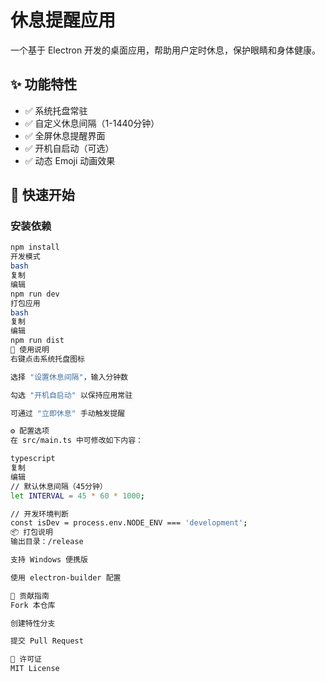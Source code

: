 # 休息提醒应用

一个基于 Electron 开发的桌面应用，帮助用户定时休息，保护眼睛和身体健康。

## ✨ 功能特性

- ✅ 系统托盘常驻  
- ✅ 自定义休息间隔（1-1440分钟）  
- ✅ 全屏休息提醒界面  
- ✅ 开机自启动（可选）  
- ✅ 动态 Emoji 动画效果  

## 🚀 快速开始

### 安装依赖

```bash
npm install
开发模式
bash
复制
编辑
npm run dev
打包应用
bash
复制
编辑
npm run dist
📘 使用说明
右键点击系统托盘图标

选择 "设置休息间隔"，输入分钟数

勾选 "开机自启动" 以保持应用常驻

可通过 "立即休息" 手动触发提醒

⚙️ 配置选项
在 src/main.ts 中可修改如下内容：

typescript
复制
编辑
// 默认休息间隔（45分钟）
let INTERVAL = 45 * 60 * 1000;

// 开发环境判断
const isDev = process.env.NODE_ENV === 'development';
📦 打包说明
输出目录：/release

支持 Windows 便携版

使用 electron-builder 配置

🤝 贡献指南
Fork 本仓库

创建特性分支

提交 Pull Request

📝 许可证
MIT License